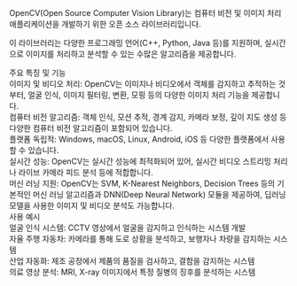 OpenCV(Open Source Computer Vision Library)는 컴퓨터 비전 및 이미지 처리 애플리케이션을 개발하기 위한 오픈 소스 라이브러리입니다.

이 라이브러리는 다양한 프로그래밍 언어(C++, Python, Java 등)를 지원하며, 실시간으로 이미지를 처리하고 분석할 수 있는 수많은 알고리즘을 제공합니다.

주요 특징 및 기능<br>
이미지 및 비디오 처리: OpenCV는 이미지나 비디오에서 객체를 감지하고 추적하는 것부터, 얼굴 인식, 이미지 필터링, 변환, 모핑 등의 다양한 이미지 처리 기능을 제공합니다.<br>
컴퓨터 비전 알고리즘: 객체 인식, 모션 추적, 경계 감지, 카메라 보정, 깊이 지도 생성 등 다양한 컴퓨터 비전 알고리즘이 포함되어 있습니다.<br>
플랫폼 독립적: Windows, macOS, Linux, Android, iOS 등 다양한 플랫폼에서 사용할 수 있습니다.<br>
실시간 성능: OpenCV는 실시간 성능에 최적화되어 있어, 실시간 비디오 스트리밍 처리나 라이브 카메라 피드 분석 등에 적합합니다.<br>
머신 러닝 지원: OpenCV는 SVM, K-Nearest Neighbors, Decision Trees 등의 기본적인 머신 러닝 알고리즘과 DNN(Deep Neural Network) 모듈을 제공하여, 딥러닝 모델을 사용한 이미지 및 비디오 분석도 가능합니다.<br>
사용 예시<br>
얼굴 인식 시스템: CCTV 영상에서 얼굴을 감지하고 인식하는 시스템 개발<br>
자율 주행 자동차: 카메라를 통해 도로 상황을 분석하고, 보행자나 차량을 감지하는 시스템<br>
산업 자동화: 제조 공정에서 제품의 품질을 검사하고, 결함을 감지하는 시스템<br>
의료 영상 분석: MRI, X-ray 이미지에서 특정 질병의 징후를 분석하는 시스템<br>
